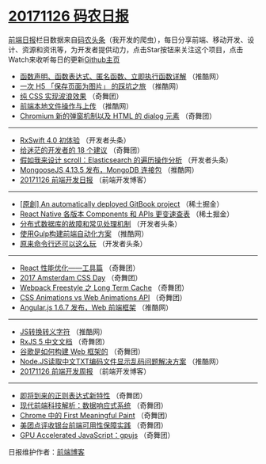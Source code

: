 # [20171126 码农日报](https://toutiao.qdkfweb.cn/date/2017/11/26)

[前端日报](https://qdkfweb.cn/c/news)栏目数据来自[码农头条](https://toutiao.qdkfweb.cn/)（我开发的爬虫），每日分享前端、移动开发、设计、资源和资讯等，为开发者提供动力，点击Star按钮来关注这个项目，点击Watch来收听每日的更新[Github主页](https://github.com/kujian/frontendDaily)
* [函数声明、函数表达式、匿名函数、立即执行函数详解](https://toutiao.qdkfweb.cn/57757.html) （推酷网）
* [一次 H5 「保存页面为图片」 的踩坑之旅](https://toutiao.qdkfweb.cn/57759.html) （推酷网）
* [纯 CSS 实现波浪效果](https://toutiao.qdkfweb.cn/57779.html) （奇舞团）
* [前端本地文件操作与上传](https://toutiao.qdkfweb.cn/57756.html) （推酷网）
* [Chromium 新的弹窗机制以及 HTML 的 dialog 元素](https://toutiao.qdkfweb.cn/57795.html) （奇舞团）

***
* [RxSwift 4.0 初体验](https://toutiao.qdkfweb.cn/57716.html) （开发者头条）
* [给迷茫的开发者的 18 个建议](https://toutiao.qdkfweb.cn/57791.html) （奇舞团）
* [假如我来设计 scroll：Elasticsearch 的遍历操作分析](https://toutiao.qdkfweb.cn/57709.html) （开发者头条）
* [MongooseJS 4.13.5 发布，MongoDB 连接包](https://toutiao.qdkfweb.cn/57762.html) （推酷网）
* [20171126 前端开发日报](https://toutiao.qdkfweb.cn/57830.html) （前端开发博客）

***
* [[原創] An automatically deployed GitBook project](https://toutiao.qdkfweb.cn/57770.html) （稀土掘金）
* [React Native 各版本 Components 和 APIs 更变速查表](https://toutiao.qdkfweb.cn/57771.html) （稀土掘金）
* [分布式数据库的故障和常见处理机制](https://toutiao.qdkfweb.cn/57712.html) （开发者头条）
* [使用Gulp构建前端自动化方案](https://toutiao.qdkfweb.cn/57755.html) （推酷网）
* [原来命令行还可以这么玩](https://toutiao.qdkfweb.cn/57703.html) （开发者头条）

***
* [React 性能优化——工具篇](https://toutiao.qdkfweb.cn/57788.html) （奇舞团）
* [2017 Amsterdam CSS Day](https://toutiao.qdkfweb.cn/57778.html) （奇舞团）
* [Webpack Freestyle 之 Long Term Cache](https://toutiao.qdkfweb.cn/57789.html) （奇舞团）
* [CSS Animations vs Web Animations API](https://toutiao.qdkfweb.cn/57800.html) （奇舞团）
* [Angular.js 1.6.7 发布，Web 前端框架](https://toutiao.qdkfweb.cn/57761.html) （推酷网）

***
* [JS转换转义字符](https://toutiao.qdkfweb.cn/57751.html) （推酷网）
* [RxJS 5 中文文档](https://toutiao.qdkfweb.cn/57793.html) （奇舞团）
* [谷歌是如何构建 Web 框架的](https://toutiao.qdkfweb.cn/57689.html) （奇舞团）
* [Node.JS读取中文TXT编码文件显示乱码问题解决方案](https://toutiao.qdkfweb.cn/57752.html) （推酷网）
* [20171126 前端开发周报](https://toutiao.qdkfweb.cn/57831.html) （前端开发博客）

***
* [即将到来的正则表达式新特性](https://toutiao.qdkfweb.cn/57784.html) （奇舞团）
* [现代前端科技解析：数据响应式系统](https://toutiao.qdkfweb.cn/57796.html) （奇舞团）
* [Chrome 中的 First Meaningful Paint](https://toutiao.qdkfweb.cn/57702.html) （奇舞团）
* [美团点评收银台前端可用性保障实践](https://toutiao.qdkfweb.cn/57775.html) （奇舞团）
* [GPU Accelerated JavaScript：gpujs](https://toutiao.qdkfweb.cn/57786.html) （奇舞团）

日报维护作者：[前端博客](https://qdkfweb.cn/) 